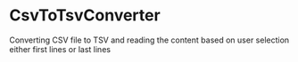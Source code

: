 # CsvToTsvConverter
Converting CSV file to TSV and reading the content based on user selection either first lines or last lines
